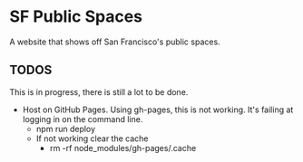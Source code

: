 # SF Public Spaces

A website that shows off San Francisco's public spaces. 

## TODOS

This is in progress, there is still a lot to be done. 

- Host on GitHub Pages. Using gh-pages, this is not working. It's failing at logging in on the command line. 
  - npm run deploy
  - If not working clear the cache
    - rm -rf node_modules/gh-pages/.cache
